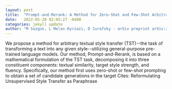 ```yaml
---
layout: post
title:  "Prompt-and-Rerank: A Method for Zero-Shot and Few-Shot Arbitrary Textual Style Transfer with Small Language Models"
date:   2022-05-28 02:05:27 -0400
categories: jekyll update
author: "M Suzgun, L Melas-Kyriazi, D Jurafsky - arXiv preprint arXiv:2205.11503, 2022"
---
```

We propose a method for arbitrary textual style transfer (TST)--the task of transforming a text into any given style--utilizing general-purpose pre-trained language models. Our method, Prompt-and-Rerank, is based on a mathematical formulation of the TST task, decomposing it into three constituent components: textual similarity, target style strength, and fluency. Specifically, our method first uses zero-shot or few-shot prompting to obtain a set of candidate generations in the target  Cites: Reformulating Unsupervised Style Transfer as Paraphrase